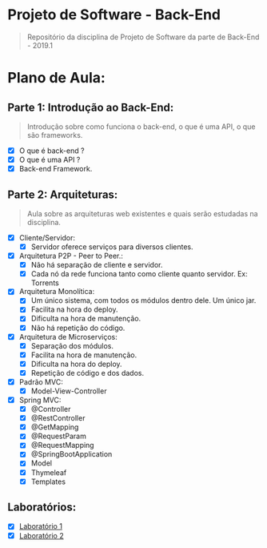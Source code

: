 # Projeto de Software - Back-End

> Repositório da disciplina de Projeto de Software da parte de Back-End - 2019.1

# Plano de Aula:

## Parte 1: Introdução ao Back-End:

> Introdução sobre como funciona o back-end, o que é uma API, o que são frameworks.

- [X] O que é back-end ?
- [X] O que é uma API ?
- [X] Back-end Framework.

## Parte 2: Arquiteturas:

> Aula sobre as arquiteturas web existentes e quais serão estudadas na disciplina.

- [X] Cliente/Servidor:
  - [X] Servidor oferece serviços para diversos clientes.

- [X] Arquitetura P2P - Peer to Peer.:
  - [X] Não há separação de cliente e servidor.
  - [X] Cada nó da rede funciona tanto como cliente quanto servidor. Ex: Torrents

- [X] Arquitetura Monolítica:
  - [X] Um único sistema, com todos os módulos dentro dele. Um único jar.
  - [X] Facilita na hora do deploy.
  - [X] Dificulta na hora de manutenção.
  - [X] Não há repetição do código.
  
- [X] Arquitetura de Microserviços:
  - [X] Separação dos módulos.
  - [X] Facilita na hora de manutenção.
  - [X] Dificulta na hora do deploy.
  - [X] Repetição de código e dos dados.

- [X] Padrão MVC:
  - [X] Model-View-Controller

- [X] Spring MVC:
  - [X] @Controller
  - [X] @RestController
  - [X] @GetMapping
  - [X] @RequestParam
  - [X] @RequestMapping
  - [X] @SpringBootApplication
  - [X] Model
  - [X] Thymeleaf
  - [X] Templates

## Laboratórios:

- [X] [Laboratório 1](https://github.com/Rickecr/ProjSoft/tree/master/Back-end/Lab1)
- [X] [Laboratório 2](https://github.com/Rickecr/ProjSoft/tree/master/Back-end/lab02)
